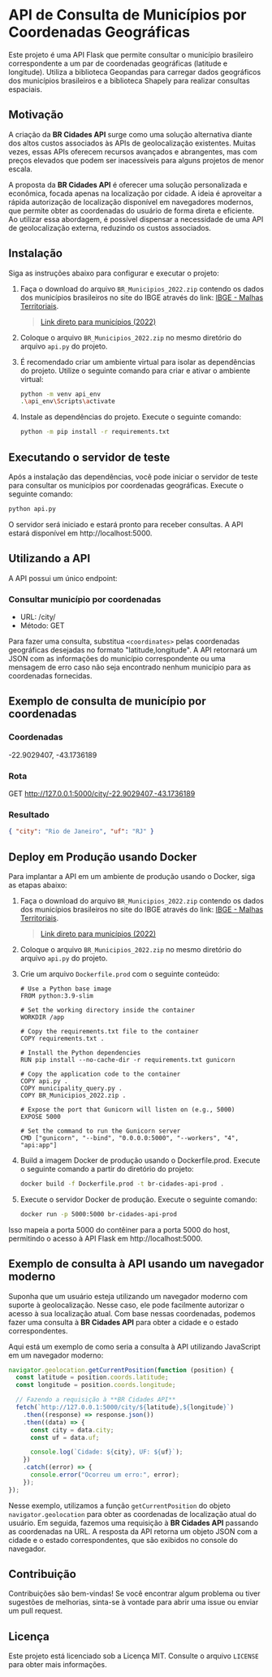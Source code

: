 # API de Consulta de Municípios por Coordenadas Geográficas

Este projeto é uma API Flask que permite consultar o município brasileiro correspondente a um par de coordenadas geográficas (latitude e longitude). Utiliza a biblioteca Geopandas para carregar dados geográficos dos municípios brasileiros e a biblioteca Shapely para realizar consultas espaciais.

## Motivação

A criação da **BR Cidades API** surge como uma solução alternativa diante dos altos custos associados às APIs de geolocalização existentes. Muitas vezes, essas APIs oferecem recursos avançados e abrangentes, mas com preços elevados que podem ser inacessíveis para alguns projetos de menor escala.

A proposta da **BR Cidades API** é oferecer uma solução personalizada e econômica, focada apenas na localização por cidade. A ideia é aproveitar a rápida autorização de localização disponível em navegadores modernos, que permite obter as coordenadas do usuário de forma direta e eficiente. Ao utilizar essa abordagem, é possível dispensar a necessidade de uma API de geolocalização externa, reduzindo os custos associados.

## Instalação

Siga as instruções abaixo para configurar e executar o projeto:

1. Faça o download do arquivo `BR_Municipios_2022.zip` contendo os dados dos municípios brasileiros no site do IBGE através do link: [IBGE - Malhas Territoriais](https://www.ibge.gov.br/geociencias/organizacao-do-territorio/malhas-territoriais/15774-malhas.html).

   > [Link direto para municípios (2022)](https://geoftp.ibge.gov.br/organizacao_do_territorio/malhas_territoriais/malhas_municipais/municipio_2022/Brasil/BR/BR_Municipios_2022.zip)

2. Coloque o arquivo `BR_Municipios_2022.zip` no mesmo diretório do arquivo `api.py` do projeto.

3. É recomendado criar um ambiente virtual para isolar as dependências do projeto. Utilize o seguinte comando para criar e ativar o ambiente virtual:

   ```bash
   python -m venv api_env
   .\api_env\Scripts\activate
   ```

4. Instale as dependências do projeto. Execute o seguinte comando:

   ```bash
   python -m pip install -r requirements.txt
   ```

## Executando o servidor de teste

Após a instalação das dependências, você pode iniciar o servidor de teste para consultar os municípios por coordenadas geográficas. Execute o seguinte comando:

```bash
python api.py
```

O servidor será iniciado e estará pronto para receber consultas. A API estará disponível em http://localhost:5000.

## Utilizando a API

A API possui um único endpoint:

### Consultar município por coordenadas

- URL: /city/<coordinates>
- Método: GET

Para fazer uma consulta, substitua `<coordinates>` pelas coordenadas geográficas desejadas no formato "latitude,longitude". A API retornará um JSON com as informações do município correspondente ou uma mensagem de erro caso não seja encontrado nenhum município para as coordenadas fornecidas.

## Exemplo de consulta de município por coordenadas

### Coordenadas

-22.9029407, -43.1736189

### Rota

GET http://127.0.0.1:5000/city/-22.9029407,-43.1736189

### Resultado

```json
{ "city": "Rio de Janeiro", "uf": "RJ" }
```

## Deploy em Produção usando Docker

Para implantar a API em um ambiente de produção usando o Docker, siga as etapas abaixo:

1. Faça o download do arquivo `BR_Municipios_2022.zip` contendo os dados dos municípios brasileiros no site do IBGE através do link: [IBGE - Malhas Territoriais](https://www.ibge.gov.br/geociencias/organizacao-do-territorio/malhas-territoriais/15774-malhas.html).

   > [Link direto para municípios (2022)](https://geoftp.ibge.gov.br/organizacao_do_territorio/malhas_territoriais/malhas_municipais/municipio_2022/Brasil/BR/BR_Municipios_2022.zip)

2. Coloque o arquivo `BR_Municipios_2022.zip` no mesmo diretório do arquivo `api.py` do projeto.

3. Crie um arquivo `Dockerfile.prod` com o seguinte conteúdo:

   ```docker
   # Use a Python base image
   FROM python:3.9-slim

   # Set the working directory inside the container
   WORKDIR /app

   # Copy the requirements.txt file to the container
   COPY requirements.txt .

   # Install the Python dependencies
   RUN pip install --no-cache-dir -r requirements.txt gunicorn

   # Copy the application code to the container
   COPY api.py .
   COPY municipality_query.py .
   COPY BR_Municipios_2022.zip .

   # Expose the port that Gunicorn will listen on (e.g., 5000)
   EXPOSE 5000

   # Set the command to run the Gunicorn server
   CMD ["gunicorn", "--bind", "0.0.0.0:5000", "--workers", "4", "api:app"]

   ```

4. Build a imagem Docker de produção usando o Dockerfile.prod. Execute o seguinte comando a partir do diretório do projeto:

   ```bash
   docker build -f Dockerfile.prod -t br-cidades-api-prod .
   ```

5. Execute o servidor Docker de produção. Execute o seguinte comando:

   ```bash
   docker run -p 5000:5000 br-cidades-api-prod
   ```

Isso mapeia a porta 5000 do contêiner para a porta 5000 do host, permitindo o acesso à API Flask em http://localhost:5000.

## Exemplo de consulta à API usando um navegador moderno

Suponha que um usuário esteja utilizando um navegador moderno com suporte à geolocalização. Nesse caso, ele pode facilmente autorizar o acesso à sua localização atual. Com base nessas coordenadas, podemos fazer uma consulta à **BR Cidades API** para obter a cidade e o estado correspondentes.

Aqui está um exemplo de como seria a consulta à API utilizando JavaScript em um navegador moderno:

```javascript
navigator.geolocation.getCurrentPosition(function (position) {
  const latitude = position.coords.latitude;
  const longitude = position.coords.longitude;

  // Fazendo a requisição à **BR Cidades API**
  fetch(`http://127.0.0.1:5000/city/${latitude},${longitude}`)
    .then((response) => response.json())
    .then((data) => {
      const city = data.city;
      const uf = data.uf;

      console.log(`Cidade: ${city}, UF: ${uf}`);
    })
    .catch((error) => {
      console.error("Ocorreu um erro:", error);
    });
});
```

Nesse exemplo, utilizamos a função `getCurrentPosition` do objeto `navigator.geolocation` para obter as coordenadas de localização atual do usuário. Em seguida, fazemos uma requisição à **BR Cidades API** passando as coordenadas na URL. A resposta da API retorna um objeto JSON com a cidade e o estado correspondentes, que são exibidos no console do navegador.

## Contribuição

Contribuições são bem-vindas! Se você encontrar algum problema ou tiver sugestões de melhorias, sinta-se à vontade para abrir uma issue ou enviar um pull request.

## Licença

Este projeto está licenciado sob a Licença MIT. Consulte o arquivo `LICENSE` para obter mais informações.
